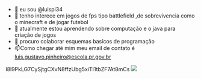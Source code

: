 - 👋 eu sou @luispi34 
- 👀 tenho interece em jogos de fps tipo battlefield ,de sobrevivencia como o minecraft e de jogar futebol
- 🌱  atualmente estou aprendendo sobre computação e o java para criação de jogos
- 💞️ procuro colaborar esquemas basícos de programação
- 📫Como chegar até mim meu email de contato é luis.gustavo.pinheiro@escola.pr.gov.br

<!---
luispi34/luispi34 is a ✨ special ✨ repository because its `README.md` (this file) appears on your GitHub profile.
You can click the Preview link to take a look at your changes.
--->
l8l9PkLG7CySjtgCXvN8ffzUbg5xiTI1tbZF7At8mCs
![](https://gifs.eco.br/wp-content/uploads/2022/08/gifs-do-jogador-cristiano-ronaldo-2.gif)
